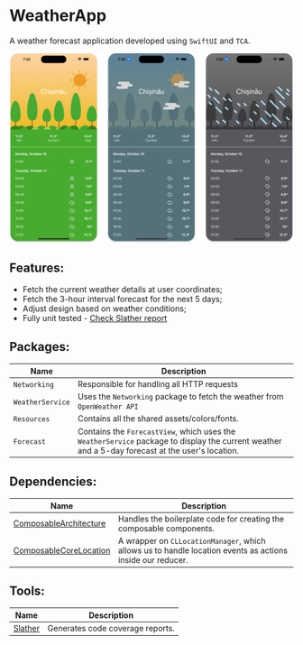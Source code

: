 # WeatherApp

A weather forecast application developed using `SwiftUI` and `TCA`.

![Demo](.gitassets/demo.png)

## Features:
- Fetch the current weather details at user coordinates;
- Fetch the 3-hour interval forecast for the next 5 days;
- Adjust design based on weather conditions;
- Fully unit tested - [Check Slather report](reports/index.html)

## Packages:
|Name|Description|
|-|-|
|`Networking`|Responsible for handling all HTTP requests|
|`WeatherService`|Uses the `Networking` package to fetch the weather from `OpenWeather API`|
|`Resources`|Contains all the shared assets/colors/fonts.|
|`Forecast`|Contains the `ForecastView`, which uses the `WeatherService` package to display the current weather and a 5-day forecast at the user's location.|

## Dependencies:
|Name|Description|
|-|-|
|[ComposableArchitecture](https://github.com/pointfreeco/swift-composable-architecture)|Handles the boilerplate code for creating the composable components.|
|[ComposableCoreLocation](https://github.com/pointfreeco/composable-core-location)|A wrapper on `CLLocationManager`, which allows us to handle location events as actions inside our reducer.|

## Tools:
|Name|Description|
|-|-|
|[Slather](https://github.com/SlatherOrg/slather)|Generates code coverage reports.|
